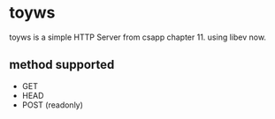 # toyws
toyws is a simple HTTP Server from csapp chapter 11.
using libev now.

## method supported
* GET
* HEAD
* POST (readonly)
